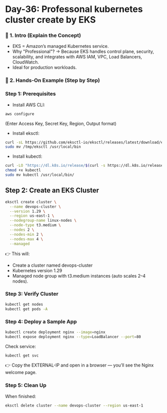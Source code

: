 # Day-36: Professonal kubernetes cluster create by EKS
### 🔹 1. Intro (Explain the Concept)
   - EKS = Amazon’s managed Kubernetes service.
   - Why "Professional"? → Because EKS handles control plane, security, scalability, and integrates with AWS IAM, VPC, Load Balancers, CloudWatch.
   - Ideal for production workloads.

### 🔹 2. Hands-On Example (Step by Step)
### Step 1: Prerequisites
 - Install AWS CLI:
```sh
aws configure
```
(Enter Access Key, Secret Key, Region, Output format)
 - Install eksctl:
```sh
curl -sL https://github.com/eksctl-io/eksctl/releases/latest/download/eksctl_$(uname -s)_amd64.tar.gz | tar -xz -C /tmp
sudo mv /tmp/eksctl /usr/local/bin
```

 - Install kubectl:
```sh
curl -LO "https://dl.k8s.io/release/$(curl -s https://dl.k8s.io/release/stable.txt)/bin/linux/amd64/kubectl"
chmod +x kubectl
sudo mv kubectl /usr/local/bin/
```

## Step 2: Create an EKS Cluster
```sh
eksctl create cluster \
  --name devops-cluster \
  --version 1.29 \
  --region us-east-1 \
  --nodegroup-name linux-nodes \
  --node-type t3.medium \
  --nodes 2 \
  --nodes-min 2 \
  --nodes-max 4 \
  --managed
```

👉 This will:
 - Create a cluster named devops-cluster
 - Kubernetes version 1.29
 - Managed node group with t3.medium instances (auto scales 2–4 nodes).

### Step 3: Verify Cluster
```sh
kubectl get nodes
kubectl get pods -A
```
### Step 4: Deploy a Sample App
```sh
kubectl create deployment nginx --image=nginx
kubectl expose deployment nginx --type=LoadBalancer --port=80
```
Check service:
```sh
kubectl get svc
```
👉 Copy the EXTERNAL-IP and open in a browser — you’ll see the Nginx welcome page.

### Step 5: Clean Up
When finished:
```sh
eksctl delete cluster --name devops-cluster --region us-east-1
```
